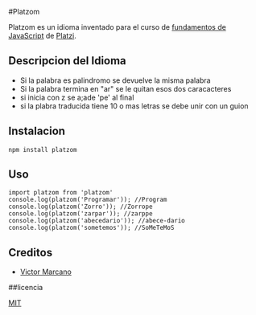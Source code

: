 #Platzom

Platzom es un idioma inventado para el curso de [fundamentos de JavaScript](https://platzi.com/js) de [Platzi](https://platzi.com).

## Descripcion del Idioma

- Si la palabra es palindromo se devuelve la misma palabra
- Si la palabra termina en "ar" se le quitan esos dos caracacteres
- si inicia con z se a;ade 'pe' al final
- si la plabra traducida tiene 10 o mas letras se debe unir con un guion

## Instalacion

```
npm install platzom
```

## Uso

```
import platzom from 'platzom'
console.log(platzom('Programar')); //Program
console.log(platzom('Zorro')); //Zorrope
console.log(platzom('zarpar')); //zarppe
console.log(platzom('abecedario')); //abece-dario
console.log(platzom('sometemos')); //SoMeTeMoS
```

## Creditos 

 - [Victor Marcano](https://twitter.com/victormarkno)

 ##licencia

 [MIT](https://opensource.org/licenses/MIT)